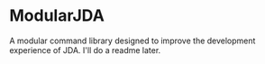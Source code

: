 # ModularJDA
A modular command library designed to improve the development experience of JDA. I'll do a readme later.
